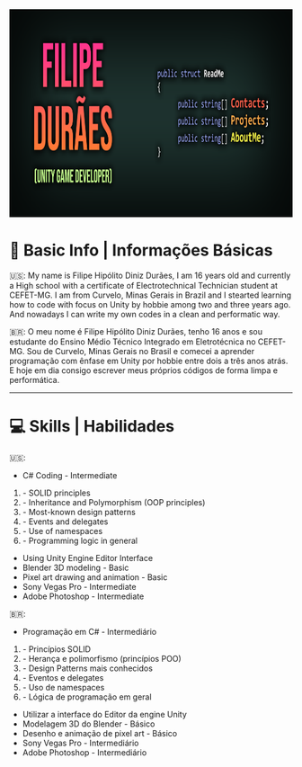 <img style="-webkit-user-select: none;margin: auto;cursor: zoom-in;" src="https://raw.githubusercontent.com/filipeduraes/filipeduraes/main/Header_GithubReadme.png" width="1000" height="370">

<h1> 👋 Basic Info | Informações Básicas </h1>

<p> 🇺🇸: My name is Filipe Hipólito Diniz Durães, I am 16 years old and currently a High school with a certificate of Electrotechnical Technician student at CEFET-MG.
I am from Curvelo, Minas Gerais in Brazil and I stearted learning how to code with focus on Unity by hobbie among two and three years ago. And nowadays I can write my own codes in a clean and performatic way.</p>

<p> 🇧🇷: O meu nome é Filipe Hipólito Diniz Durães, tenho 16 anos e sou estudante do Ensino Médio Técnico Integrado em Eletrotécnica no CEFET-MG.
Sou de Curvelo, Minas Gerais no Brasil e comecei a aprender programação com ênfase em Unity por hobbie entre dois a três anos atrás. E hoje em dia consigo escrever meus próprios códigos de forma limpa e performática.</p>

<hr>

<h1> 💻 Skills | Habilidades </h1>

 🇺🇸:
<ul>
  <li>C# Coding - Intermediate</li>
</ul>

<ol>
  <li>-  SOLID principles</li>
  <li>-  Inheritance and Polymorphism (OOP principles)</li>
  <li>-  Most-known design patterns</li>
  <li>-  Events and delegates</li>
  <li>-  Use of namespaces</li>
  <li>-  Programming logic in general</li>
</ol>

<ul>
  <li>Using Unity Engine Editor Interface</li>
  <li>Blender 3D modeling - Basic</li>
  <li>Pixel art drawing and animation - Basic</li>
  <li>Sony Vegas Pro - Intermediate</li>
  <li>Adobe Photoshop - Intermediate</li>
</ul>

🇧🇷:
<ul>	
	<li> Programação em C# - Intermediário</li>
</ul>

<ol>
	<li>- Princípios SOLID</li>
  	<li>- Herança e polimorfismo (princípios POO)</li>
  	<li>- Design Patterns mais conhecidos</li>
  	<li>- Eventos e delegates</li>
  	<li>- Uso de namespaces</li>
  	<li>- Lógica de programação em geral</li>
</ol>

<ul>
	<li> Utilizar a interface do Editor da engine Unity</li>
	<li> Modelagem 3D do Blender - Básico</li>
	<li> Desenho e animação de pixel art - Básico</li>
	<li> Sony Vegas Pro - Intermediário</li>
	<li> Adobe Photoshop - Intermediário</li>
</ul>
